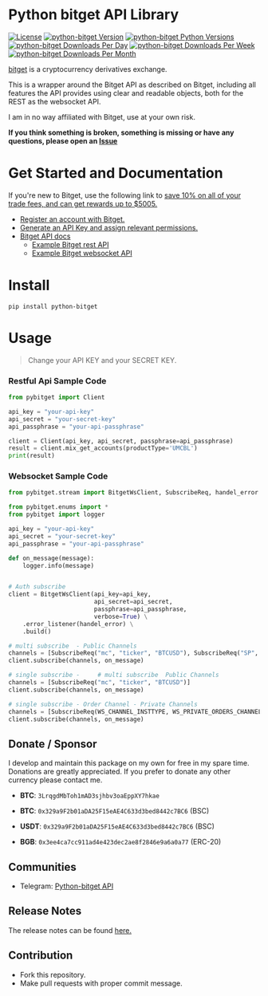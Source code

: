 # Python bitget API Library


[![License](https://img.shields.io/badge/license-MIT-green)](https://github.com/cuongitl/python-bitget/-/blob/main/LICENSE)
[![python-bitget Version](https://img.shields.io/pypi/v/python-bitget?logo=pypi)](https://pypi.org/project/python-bitget/)
[![python-bitget Python Versions](https://img.shields.io/pypi/pyversions/python-bitget?logo=pypi)](https://pypi.org/project/python-bitget/)
[![python-bitget Downloads Per Day](https://img.shields.io/pypi/dd/python-bitget?logo=pypi)](https://pypi.org/project/python-bitget/)
[![python-bitget Downloads Per Week](https://img.shields.io/pypi/dw/python-bitget?logo=pypi)](https://pypi.org/project/python-bitget/)
[![python-bitget Downloads Per Month](https://img.shields.io/pypi/dm/python-bitget?logo=pypi)](https://pypi.org/project/python-bitget/)

[bitget](https://www.bitget.com/en/referral/register?from=referral&clacCode=6EKP94LE) is a cryptocurrency derivatives exchange.

This is a wrapper around the Bitget API as described on Bitget, including all features the API provides using clear and readable objects, both for the REST  as the websocket API.

 
I am in no way affiliated with Bitget, use at your own risk.

**If you think something is broken, something is missing or have any questions, please open an [Issue](https://github.com/cuongitl/python-bitget/issues)**

# Get Started and Documentation
If you're new to Bitget, use the following link to [save 10% on all of your trade fees, and can get rewards up to $5005.](https://www.bitget.com/en/referral/register?from=referral&clacCode=6EKP94LE)
* [Register an account with Bitget.](https://partner.bitget.com/bg/e55g05831674816745836)
* [Generate an API Key and assign relevant permissions.](https://www.bitget.com/en/support/articles/360038968251-API%20Creation%20Guide)
* [Bitget API docs](https://bitgetlimited.github.io/apidoc/en/mix/#welcome)
  * [Example Bitget rest API](https://github.com/cuongitl/python-bitget/blob/master/examples/example_rest_api.py)
  * [Example Bitget websocket API](https://github.com/cuongitl/python-bitget/blob/master/examples/example_websocket_api.py)

# Install
    pip install python-bitget
# Usage

> Change your API KEY and your SECRET KEY.
### Restful Api Sample Code 

```python
from pybitget import Client

api_key = "your-api-key"
api_secret = "your-secret-key"
api_passphrase = "your-api-passphrase"

client = Client(api_key, api_secret, passphrase=api_passphrase)
result = client.mix_get_accounts(productType='UMCBL')
print(result)

```
### Websocket Sample Code 

```python
from pybitget.stream import BitgetWsClient, SubscribeReq, handel_error

from pybitget.enums import *
from pybitget import logger

api_key = "your-api-key"
api_secret = "your-secret-key"
api_passphrase = "your-api-passphrase"

def on_message(message):
    logger.info(message)


# Auth subscribe
client = BitgetWsClient(api_key=api_key,
                        api_secret=api_secret,
                        passphrase=api_passphrase,
                        verbose=True) \
    .error_listener(handel_error) \
    .build()

# multi subscribe  - Public Channels
channels = [SubscribeReq("mc", "ticker", "BTCUSD"), SubscribeReq("SP", "candle1W", "BTCUSDT")]
client.subscribe(channels, on_message)

# single subscribe -     # multi subscribe  Public Channels
channels = [SubscribeReq("mc", "ticker", "BTCUSD")]
client.subscribe(channels, on_message)

# single subscribe - Order Channel - Private Channels
channels = [SubscribeReq(WS_CHANNEL_INSTTYPE, WS_PRIVATE_ORDERS_CHANNEL, WS_CHANNEL_INSTID)]
client.subscribe(channels, on_message)
```

## Donate / Sponsor
I develop and maintain this package on my own for free in my spare time. 
Donations are greatly appreciated. If you prefer to donate any other currency please contact me.

* **BTC**:  `3LrqgdMbToh1mAD3sjhbv3oaEppXY7hkae`

* **BTC**:  `0x329a9F2b01aDA25F15eAE4C633d3bed8442c7BC6`  (BSC)

* **USDT**:  `0x329a9F2b01aDA25F15eAE4C633d3bed8442c7BC6`  (BSC)

* **BGB**:  `0x3ee4ca7cc911ad4e423dec2ae8f2846e9a6a0a77`  (ERC-20)

## Communities
* Telegram: [Python-bitget API](https://t.me/python_bitget)

## Release Notes
The release notes can be found
[here.](https://github.com/cuongitl/python-bitget/blob/master/release_notes.md)

## Contribution
* Fork this repository.
* Make pull requests with proper commit message.